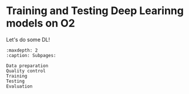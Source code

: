 # Training and Testing Deep Learinng models on O2

Let's do some DL!

```{toctree}
:maxdepth: 2
:caption: Subpages:

Data preparation
Quality control
Training
Testing
Evaluation